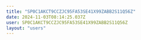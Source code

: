 ```yaml
---
title: "SP0C1AKCT9CCZJC95FA53SE41X99ZABB2S11Q56Z"
date: 2024-11-03T08:14:25.037Z
user: SP0C1AKCT9CCZJC95FA53SE41X99ZABB2S11Q56Z
layout: "users"
---
```

    